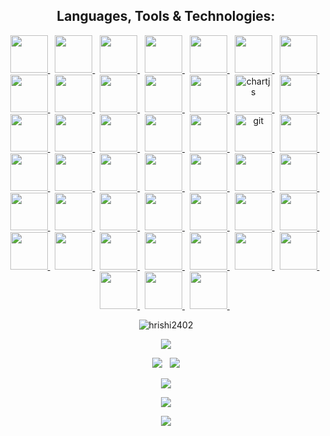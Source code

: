 <h2 align="center">Languages, Tools & Technologies:</h2>

<p align="center">
  <a href="https://www.python.org" target="_blank">
    <img src="https://www.vectorlogo.zone/logos/python/python-vertical.svg" height="60"/> 
  </a> &nbsp;
  <a href="https://www.php.net" target="_blank">
    <img src="https://upload.wikimedia.org/wikipedia/commons/thumb/2/27/PHP-logo.svg/2560px-PHP-logo.svg.png" height="60"/> 
  </a> &nbsp;
  <a href="https://micropython.org/" target="_blank">
    <img src="https://micropython.org/static/img/Mlogo_138wh.png" height="60"/> 
  </a> &nbsp;
  <a href="https://www.djangoproject.com/" target="_blank"> 
    <img src="https://avatars.githubusercontent.com/u/27804?s=280&v=4" height="60"/>
  </a> &nbsp;
  <a href="https://flask.palletsprojects.com/" target="_blank"> 
    <img src="https://flask.palletsprojects.com/en/2.3.x/_static/flask-vertical.png" height="60"/>
  </a> &nbsp;
  <a href="https://www.w3.org/html/" target="_blank">
    <img src="https://www.vectorlogo.zone/logos/w3_html5/w3_html5-icon.svg" height="60"/> 
  </a> &nbsp;
  <a href="https://jinja.palletsprojects.com/" target="_blank">
    <img src="https://repository-images.githubusercontent.com/994551/2ba89c40-184d-45ec-8ffe-f9e155aaf702" height="60"/> 
  </a> &nbsp;
  <a href="https://developer.mozilla.org/en-US/docs/Web/CSS" target="_blank">
    <img src="https://www.vectorlogo.zone/logos/w3_css/w3_css-official.svg" height="60"/> 
  </a> &nbsp;
  <a href="https://developer.mozilla.org/en-US/docs/Web/JavaScript" target="_blank"> 
    <img src="https://www.vectorlogo.zone/logos/javascript/javascript-icon.svg" height="60"/> 
  </a> &nbsp;
  <a href="https://jquery.com/" target="_blank"> 
    <img src="https://w7.pngwing.com/pngs/720/46/png-transparent-jquery-plain-wordmark-logo-icon-thumbnail.png" height="60"/> 
  </a> &nbsp;
  <a href="https://getbootstrap.com" target="_blank">
    <img src="https://www.vectorlogo.zone/logos/getbootstrap/getbootstrap-icon.svg" height="60"/> 
  </a> &nbsp;
  <a href="https://tailwindcss.com/" target="_blank">
    <img src="https://upload.wikimedia.org/wikipedia/commons/thumb/d/d5/Tailwind_CSS_Logo.svg/512px-Tailwind_CSS_Logo.svg.png?20230715030042" height="60"/> 
  </a> &nbsp;
  <a href="https://www.chartjs.org" target="_blank">
    <img src="https://www.chartjs.org/media/logo-title.svg" alt="chartjs" height="60"/> 
  </a> &nbsp;
  <a href="https://barba.js.org/" target="_blank">
    <img src="https://pbs.twimg.com/profile_images/1092796120911228935/5Ql8Sscm_400x400.jpg" height="60"/> 
  </a> &nbsp;
  <a href="https://swiperjs.com/" target="_blank">
    <img src="https://swiperjs.com/images/swiper-logo.svg" height="60"/> 
  </a> &nbsp;
  <a href="https://highlightjs.org/" target="_blank">
    <img src="https://avatars.githubusercontent.com/u/9039821?s=200&v=4" height="60"/> 
  </a> &nbsp;
  <a href="https://codemirror.net/" target="_blank">
    <img src="https://codemirror.net/style/logo.svg" height="60"/> 
  </a> &nbsp;
  <a href="https://ckeditor.com/" target="_blank">
    <img src="https://upload.wikimedia.org/wikipedia/en/a/ab/CKEditor_4_and_CKEditor_5_logos.png?20171129120117" height="60"/> 
  </a> &nbsp;
  <a href="https://datatables.net/" target="_blank">
    <img src="https://encrypted-tbn0.gstatic.com/images?q=tbn:ANd9GcTd4SgFxZiu2QbFvb9xC2a1adaBW4Xteick3Gy7PW3G1A&s" height="60"/> 
  </a> &nbsp;
  <a href="https://git-scm.com/" target="_blank">
    <img src="https://www.vectorlogo.zone/logos/git-scm/git-scm-icon.svg" alt="git" height="60"/> 
  </a> &nbsp;
  <a href="https://www.postgresql.org" target="_blank">
    <img src="https://www.vectorlogo.zone/logos/postgresql/postgresql-icon.svg" height="60"/> 
  </a> &nbsp;
  <a href="https://mariadb.org/" target="_blank">
    <img src="https://www.vectorlogo.zone/logos/mariadb/mariadb-icon.svg" height="60"/> 
  </a> &nbsp;
  <a href="https://www.mysql.com/" target="_blank">
    <img src="https://www.vectorlogo.zone/logos/mysql/mysql-icon.svg" height="60"/> 
  </a> &nbsp;
  <a href="https://www.sqlite.org/" target="_blank">
    <img src="https://www.vectorlogo.zone/logos/sqlite/sqlite-icon.svg" height="60"/> 
  </a> &nbsp;
  <a href="https://postman.com" target="_blank">
    <img src="https://www.vectorlogo.zone/logos/getpostman/getpostman-icon.svg" height="60"/> 
  </a> &nbsp;
  <a href="https://www.cpanel.net/" target="_blank"> 
    <img src="https://d1uevawj71pji9.cloudfront.net/img/product/9be0b65d-a397-42be-822d-019e6298d0d9/c8230420-5f63-44e4-994b-92fba69d5f48.png" height="60"/> 
  </a> &nbsp;
  <a href="https://code.visualstudio.com/" target="_blank"> 
    <img src="https://www.vectorlogo.zone/logos/visualstudio_code/visualstudio_code-icon.svg"  height="60"/> 
  </a> &nbsp;
  <a href="https://www.screamingfrog.co.uk/seo-spider/" target="_blank"> 
    <img src="https://encrypted-tbn0.gstatic.com/images?q=tbn:ANd9GcQ9Tr31THNglgXVhnpFdbURefqFt8NbVhFi1kwujvQdTQ&s"  height="60"/> 
  </a> &nbsp;
  <a href="https://www.gnu.org/software/bash/" target="_blank"> 
    <img src="https://bashlogo.com/img/symbol/jpg/monochrome_dark.jpg"  height="60"/> 
  </a> &nbsp;
  <a href="https://www.linux.org/" target="_blank"> 
    <img src="https://www.vectorlogo.zone/logos/linux/linux-icon.svg" height="60"/> 
  </a> &nbsp;
  <a href="https://www.ubuntu.com/" target="_blank"> 
    <img src="https://www.vectorlogo.zone/logos/ubuntu/ubuntu-icon.svg" height="60"/> 
  </a> &nbsp;
  <a href="https://www.opensuse.org/" target="_blank"> 
    <img src="https://www.vectorlogo.zone/logos/suse/suse-icon.svg" height="60"/> 
  </a> &nbsp;
  <a href="https://www.opensuse.org/#Tumbleweed" target="_blank"> 
    <img src="https://encrypted-tbn0.gstatic.com/images?q=tbn:ANd9GcTOWwU11lFMTMtRH8oyrAKsYv7TT7Nfh06xnXuJx_7ZcjOvjtEIl4EGiGP2Q25ZBILuJfE&usqp=CAU" height="60"/>
  </a> &nbsp;
  <a href="https://www.cloudlinux.com/" target="_blank"> 
    <img src="https://www.mechanicweb.com/files/img/feature/mw-logo-lg-cloudlinux-01.png" height="60"/>
  </a> &nbsp;
  <a href="https://letsencrypt.org/" target="_blank"> 
    <img src="https://www.vectorlogo.zone/logos/letsencrypt/letsencrypt-icon.svg" height="60"/> 
  </a> &nbsp;
  <a href="https://ahrefs.com/" target="_blank"> 
    <img src="https://upload.wikimedia.org/wikipedia/commons/d/de/Ahrefslogo.png" height="60"/> 
  </a> &nbsp;
  <a href="https://web.dev/explore/progressive-web-apps" target="_blank"> 
    <img src="https://uxwing.com/wp-content/themes/uxwing/download/brands-and-social-media/pwa-icon.png" height="60"/> 
  </a> &nbsp;
  <a href="https://semrush.com/" target="_blank"> 
    <img src="https://prowly-uploads.s3.eu-west-1.amazonaws.com/uploads/60169/assets/601039/-1f98f505180d14739e58c06d7a11eaea.png" height="60"/> 
  </a> &nbsp;
  <a href="https://analytics.google.com/" target="_blank"> 
    <img src="https://upload.wikimedia.org/wikipedia/commons/thumb/7/77/GAnalytics.svg/800px-GAnalytics.svg.png" height="60"/> 
  </a> &nbsp;
  <a href="https://search.google.com/search-console/welcome" target="_blank"> 
    <img src="https://andisites.com/wp-content/uploads/2023/01/Google-Search-Console-WordPress.png" height="60"/> 
  </a> &nbsp;
  <a href="https://ads.google.com/home/" target="_blank"> 
    <img src="https://upload.wikimedia.org/wikipedia/commons/thumb/c/c7/Google_Ads_logo.svg/1641px-Google_Ads_logo.svg.png" height="60"/> 
  </a> &nbsp;
  <a href="https://adsense.google.com/start/" target="_blank"> 
    <img src="https://i.pinimg.com/736x/01/3c/67/013c675490fbfab9d04d9359466aa678.jpg" height="60"/> 
  </a> &nbsp;
  <a href="https://play.google.com/" target="_blank"> 
    <img src="https://upload.wikimedia.org/wikipedia/commons/thumb/2/2f/Google_Play_2022_icon.svg/512px-Google_Play_2022_icon.svg.png?20220726170516" height="60"/> 
  </a> &nbsp;
  <a href="https://play.google.com/console/about/" target="_blank"> 
    <img src="https://encrypted-tbn0.gstatic.com/images?q=tbn:ANd9GcRDldXOoZe08ga-t2ULG3jK-ELkJqqO4GE5KVA5kOyhZw&s" height="60"/> 
  </a> &nbsp;
  <a href="https://www.litespeedtech.com/" target="_blank"> 
    <img src="https://www.litespeedtech.com/images/logos/lsws-icon.svg" height="60"/> 
  </a> &nbsp;
</p>
<p align="center"> <img src="https://komarev.com/ghpvc/?username=hrishi2402&label=Profile%20views&color=0e75b6&style=flat" alt="hrishi2402" /> </p>
<p align="center"> <a href="https://github.com/ryo-ma/github-profile-trophy"><img src="https://github-profile-trophy.vercel.app/?username=hrishi2402&theme=algolia"></a> </p>
<p align="center">
  <img src="https://stats-hrishi.vercel.app/api?username=hrishi2402&show_icons=true&theme=algolia&rank_icon=github&include_all_commits=true&hide=issues">
    &nbsp;
  <img src="https://stats-hrishi.vercel.app/api/top-langs/?username=hrishi2402&hide_progress=true&theme=algolia&langs_count=10">
</p>
<p align="center"><img src="https://github-readme-streak-stats-smoky-seven.vercel.app?user=hrishi2402&theme=algolia"></p>
<p align="center"><img src="https://stats-hrishi.vercel.app/api/wakatime?username=hrishi2402&theme=algolia"></p>
<p align="center"><img src="https://codeium.com/profile/lysergic/card.png"></p>
